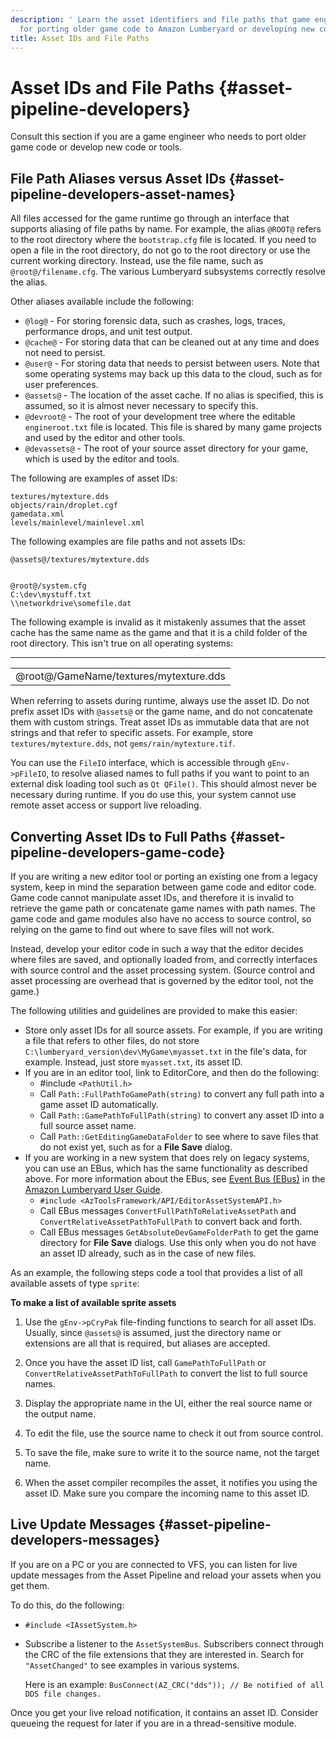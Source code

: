 ```yaml
---
description: ' Learn the asset identifiers and file paths that game engineers need
  for porting older game code to Amazon Lumberyard or developing new code or tools. '
title: Asset IDs and File Paths
---
```

# Asset IDs and File Paths {#asset-pipeline-developers}

Consult this section if you are a game engineer who needs to port older game code or develop new code or tools\.

## File Path Aliases versus Asset IDs {#asset-pipeline-developers-asset-names}

All files accessed for the game runtime go through an interface that supports aliasing of file paths by name\. For example, the alias `@ROOT@` refers to the root directory where the `bootstrap.cfg` file is located\. If you need to open a file in the root directory, do not go to the root directory or use the current working directory\. Instead, use the file name, such as `@root@/filename.cfg`\. The various Lumberyard subsystems correctly resolve the alias\.

Other aliases available include the following:
+ `@log@` - For storing forensic data, such as crashes, logs, traces, performance drops, and unit test output\.
+ `@cache@` - For storing data that can be cleaned out at any time and does not need to persist\.
+ `@user@` - For storing data that needs to persist between users\. Note that some operating systems may back up this data to the cloud, such as for user preferences\.
+ `@assets@` - The location of the asset cache\. If no alias is specified, this is assumed, so it is almost never necessary to specify this\.
+ `@devroot@` - The root of your development tree where the editable `engineroot.txt` file is located\. This file is shared by many game projects and used by the editor and other tools\.
+ `@devassets@` - The root of your source asset directory for your game, which is used by the editor and tools\.

The following are examples of asset IDs:

```
textures/mytexture.dds
objects/rain/droplet.cgf
gamedata.xml
levels/mainlevel/mainlevel.xml
```

The following examples are file paths and not assets IDs:

```
@assets@/textures/mytexture.dds


@root@/system.cfg
C:\dev\mystuff.txt
\\networkdrive\somefile.dat
```

The following example is invalid as it mistakenly assumes that the asset cache has the same name as the game and that it is a child folder of the root directory\. This isn't true on all operating systems:


****

|  |
| --- |
| @root@/GameName/textures/mytexture\.dds |

When referring to assets during runtime, always use the asset ID\. Do not prefix asset IDs with `@assets@` or the game name, and do not concatenate them with custom strings\. Treat asset IDs as immutable data that are not strings and that refer to specific assets\. For example, store `textures/mytexture.dds`, not `gems/rain/mytexture.tif`\.

You can use the `FileIO` interface, which is accessible through `gEnv->pFileIO`, to resolve aliased names to full paths if you want to point to an external disk loading tool such as `Qt QFile()`\. This should almost never be necessary during runtime\. If you do use this, your system cannot use remote asset access or support live reloading\.

## Converting Asset IDs to Full Paths {#asset-pipeline-developers-game-code}

If you are writing a new editor tool or porting an existing one from a legacy system, keep in mind the separation between game code and editor code\. Game code cannot manipulate asset IDs, and therefore it is invalid to retrieve the game path or concatenate game names with path names\. The game code and game modules also have no access to source control, so relying on the game to find out where to save files will not work\.

Instead, develop your editor code in such a way that the editor decides where files are saved, and optionally loaded from, and correctly interfaces with source control and the asset processing system\. \(Source control and asset processing are overhead that is governed by the editor tool, not the game\.\)

The following utilities and guidelines are provided to make this easier:
+ Store only asset IDs for all source assets\. For example, if you are writing a file that refers to other files, do not store `C:\lumberyard_version\dev\MyGame\myasset.txt` in the file's data, for example\. Instead, just store `myasset.txt`, its asset ID\.
+ If you are in an editor tool, link to EditorCore, and then do the following:
  + \#include `<PathUtil.h>`
  + Call `Path::FullPathToGamePath(string)` to convert any full path into a game asset ID automatically\.
  + Call `Path::GamePathToFullPath(string)` to convert any asset ID into a full source asset name\.
  + Call `Path::GetEditingGameDataFolder` to see where to save files that do not exist yet, such as for a **File Save** dialog\.
+ If you are working in a new system that does rely on legacy systems, you can use an EBus, which has the same functionality as described above\. For more information about the EBus, see [Event Bus \(EBus\)](/docs/userguide/assets/ebus) in the [Amazon Lumberyard User Guide](https://docs.aws.amazon.com/lumberyard/latest/userguide/)\.
  + `#include <AzToolsFramework/API/EditorAssetSystemAPI.h>`
  + Call EBus messages `ConvertFullPathToRelativeAssetPath` and `ConvertRelativeAssetPathToFullPath` to convert back and forth\.
  + Call EBus messages `GetAbsoluteDevGameFolderPath` to get the game directory for **File Save** dialogs\. Use this only when you do not have an asset ID already, such as in the case of new files\.

As an example, the following steps code a tool that provides a list of all available assets of type `sprite`:

**To make a list of available sprite assets**

1. Use the `gEnv->pCryPak` file\-finding functions to search for all asset IDs\. Usually, since `@assets@` is assumed, just the directory name or extensions are all that is required, but aliases are accepted\.

1. Once you have the asset ID list, call `GamePathToFullPath` or `ConvertRelativeAssetPathToFullPath` to convert the list to full source names\.

1. Display the appropriate name in the UI, either the real source name or the output name\.

1. To edit the file, use the source name to check it out from source control\.

1. To save the file, make sure to write it to the source name, not the target name\.

1. When the asset compiler recompiles the asset, it notifies you using the asset ID\. Make sure you compare the incoming name to this asset ID\.

## Live Update Messages {#asset-pipeline-developers-messages}

If you are on a PC or you are connected to VFS, you can listen for live update messages from the Asset Pipeline and reload your assets when you get them\.

To do this, do the following:
+ `#include <IAssetSystem.h>`
+ Subscribe a listener to the `AssetSystemBus`\. Subscribers connect through the CRC of the file extensions that they are interested in\. Search for `"AssetChanged"` to see examples in various systems\.

  Here is an example: `BusConnect(AZ_CRC("dds")); // Be notified of all DDS file changes.`

Once you get your live reload notification, it contains an asset ID\. Consider queueing the request for later if you are in a thread\-sensitive module\.